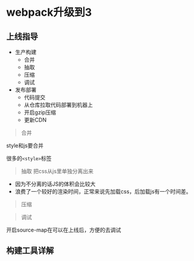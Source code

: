 # webpack升级到3

## 上线指导

- 生产构建
    + 合并
    + 抽取
    + 压缩
    + 调试
- 发布部署
    + 代码提交
    + 从仓库拉取代码部署到机器上
    + 开启gzip压缩
    + 更新CDN



>合并

style和js要合并

很多的```<style>```标签

>抽取
把css从js里单独分离出来

- 因为不分离的话JS的体积会比较大
- 浪费了一个较好的渲染时间，正常来说先加载css，后加载js有一个时间差。


>压缩

>调试

开启source-map在可以在上线后，方便的去调试




## 构建工具详解

